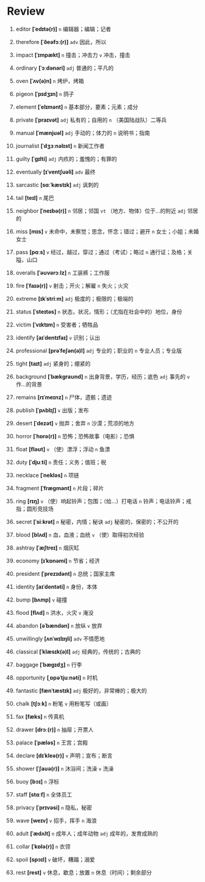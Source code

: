 # Review
1. editor **[ˈedɪtə(r)]** `n` 编辑器；编辑；记者

2. therefore **[ˈðeəfɔː(r)]** `adv` 因此，所以

3. impact **[ˈɪmpækt]** `n` 撞击；冲击力 `v` 冲击，撞击

4. ordinary **[ˈɔːdənəri]** `adj` 普通的；平凡的

5. oven **[ˈʌv(ə)n]** `n` 烤炉，烤箱

6. pigeon **[ˈpɪdʒɪn]** `n` 鸽子

7. element **[ˈelɪmənt]** `n` 基本部分，要素；元素；成分

8. private **[ˈpraɪvət]** `adj` 私有的；自用的 `n` （美国陆战队）二等兵

9. manual **[ˈmænjuəl]** `adj` 手动的；体力的 `n` 说明书；指南

10. journalist **[ˈdʒɜːnəlɪst]** `n` 新闻工作者

11. guilty **[ˈɡɪlti]** `adj` 内疚的；羞愧的；有罪的

12. eventually **[ɪˈventʃuəli]** `adv` 最终

13. sarcastic **[sɑːˈkæstɪk]** `adj` 讽刺的

14. tail **[teɪl]** `n` 尾巴

15. neighbor **[ˈneɪbə(r)]** `n` 邻居；邻国 `vt` （地方、物体）位于...的附近 `adj` 邻居的

16. miss **[mɪs]** `v` 未命中，未察觉；思念，怀念；错过；避开 `n` 女士；小姐；未婚女士

17. pass **[pɑːs]** `v` 经过，越过，穿过；通过（考试）；略过 `n` 通行证；及格；关隘，山口

18. overalls **[ˈəʊvərɔːlz]** `n` 工装裤；工作服

19. fire **[ˈfaɪə(r)]** `v` 射击；开火；解雇 `n` 失火；火灾

20. extreme **[ɪkˈstriːm]** `adj` 极度的；极限的；极端的

21. status **[ˈsteɪtəs]** `n` 状态，状况，情形；（尤指在社会中的）地位，身份

22. victim **[ˈvɪktɪm]** `n` 受害者；牺牲品

23. identify **[aɪˈdentɪfaɪ]** `v` 识别；认出

24. professional **[prəˈfeʃən(ə)l]** `adj` 专业的；职业的 `n` 专业人员；专业版

25. tight **[taɪt]** `adj` 紧身的；绷紧的

26. background **[ˈbækɡraʊnd]** `n` 出身背景，学历，经历；底色 `adj` 事先的 `v` 作...的背景

27. remains **[rɪˈmeɪnz]** `n` 尸体，遗骸；遗迹

28. publish **[ˈpʌblɪʃ]** `v` 出版；发布

29. desert **[ˈdezət]** `v` 抛弃；舍弃 `n` 沙漠；荒凉的地方

30. horror **[ˈhɒrə(r)]** `n` 恐怖；恐怖故事（电影）；恐惧

31. float **[fləʊt]** `v` （使）漂浮；浮动 `n` 鱼漂

32. duty **[ˈdjuːti]** `n` 责任；义务；值班；税

33. necklace **[ˈnekləs]** `n` 项链

34. fragment **[ˈfræɡmənt]** `n` 片段；碎片

35. ring **[rɪŋ]** `v` （使）响起铃声；包围；（给...）打电话 `n` 铃声；电话铃声；戒指；圆形竞技场

36. secret **[ˈsiːkrət]** `n` 秘密，内情；秘诀 `adj` 秘密的，保密的；不公开的

37. blood **[blʌd]** `n` 血，血液；血统 `v` （使）取得初次经验

38. ashtray **[ˈæʃtreɪ]** `n` 烟灰缸

39. economy **[ɪˈkɒnəmi]** `n` 节省；经济

40. president **[ˈprezɪdənt]** `n` 总统；国家主席

41. identity **[aɪˈdentəti]** `n` 身份，本体

42. bump **[bʌmp]** `v` 碰撞

43. flood **[flʌd]** `n` 洪水，火灾 `v` 淹没

44. abandon **[əˈbændən]** `n` 放纵 `v` 放弃

45. unwillingly **[ʌnˈwɪlɪŋli]** `adv` 不情愿地

46. classical **[ˈklæsɪk(ə)l]** `adj` 经典的，传统的；古典的

47. baggage **[ˈbæɡɪdʒ]** `n` 行李

48. opportunity **[ˌɒpəˈtjuːnəti]** `n` 时机

49. fantastic **[fænˈtæstɪk]** `adj` 极好的，非常棒的；极大的

50. chalk **[tʃɔːk]** `n` 粉笔 `v` 用粉笔写（或画）

51. fax **[fæks]** `n` 传真机

52. drawer **[drɔː(r)]** `n` 抽屉；开票人

53. palace **[ˈpæləs]** `n` 王宫；宫殿

54. declare **[dɪˈkleə(r)]** `v` 声明；宣布；断言

55. shower **[ˈʃaʊə(r)]** `n` 沐浴间；洗澡 `v` 洗澡

56. buoy **[bɔɪ]** `n` 浮标

57. staff **[stɑːf]** `n` 全体员工

58. privacy **[ˈprɪvəsi]** `n` 隐私，秘密

59. wave **[weɪv]** `v` 招手，挥手 `n` 海浪

60. adult **[ˈædʌlt]** `n` 成年人；成年动物 `adj` 成年的，发育成熟的

61. collar **[ˈkɒlə(r)]** `n` 衣领

62. spoil **[spɔɪl]** `v` 破坏，糟蹋；溺爱

63. rest **[rest]** `v` 休息，歇息；放置 `n` 休息（时间）；剩余部分

